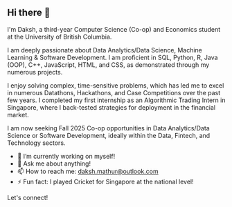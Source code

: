 ## Hi there 👋

I'm Daksh, a third-year Computer Science (Co-op) and Economics student at the University of British Columbia. 

I am deeply passionate about Data Analytics/Data Science, Machine Learning & Software Development. I am proficient in SQL, Python, R, Java (OOP), C++, JavaScript, HTML, and CSS, as demonstrated through my numerous projects.

I enjoy solving complex, time-sensitive problems, which has led me to excel in numerous Datathons, Hackathons, and Case Competitions over the past few years. I completed my first internship as an Algorithmic Trading Intern in Singapore, where I back-tested strategies for deployment in the financial market.

I am now seeking Fall 2025 Co-op opportunities in Data Analytics/Data Science or Software Development, ideally within the Data, Fintech, and Technology sectors.

- 🔭 I’m currently working on myself!
- 💬 Ask me about anything!
- 📫 How to reach me: daksh.mathur@outlook.com
- ⚡ Fun fact: I played Cricket for Singapore at the national level!

Let's connect!

<!--
**DakshMathur1/DakshMathur1** is a ✨ _special_ ✨ repository because its `README.md` (this file) appears on your GitHub profile.

Here are some ideas to get you started:

- 🔭 I’m currently working on ... 
- 🌱 I’m currently learning ...
- 👯 I’m looking to collaborate on ...
- 🤔 I’m looking for help with ...
- 💬 Ask me about ...
- 📫 How to reach me: ...
- 😄 Pronouns: ... 
- ⚡ Fun fact: ...
-->
